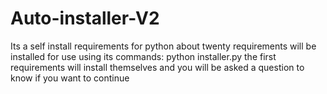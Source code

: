 # Auto-installer-V2
Its a self install requirements for python about twenty requirements will be installed for use using its commands: python installer.py the first requirements will install themselves and you will be asked a question to know if you want to continue
